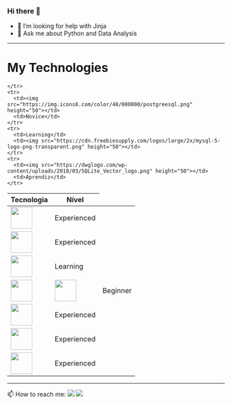 ### Hi there 👋

<!--
**Rodrigolsantoswk/Rodrigolsantoswk** is a ✨ _special_ ✨ repository because its `README.md` (this file) appears on your GitHub profile.

Here are some ideas to get you started:

- 🔭 I’m currently working on Continental Tires
- 🌱 I’m currently learning API's Restfull with Python
<!--- 👯 I’m looking to collaborate on ...-->
- 🤔 I’m looking for help with Jinja
- 💬 Ask me about Python and Data Analysis
<hr>
<h1>My Technologies</h1>
<table>
  <thead>
    <tr>
      <th>Tecnologia</th>
      <th>Nível</th>
    </tr>
  </thead>
  <tbody>
    <tr>
      <td><img src="https://cdn.iconscout.com/icon/free/png-256/python-2752092-2284909.png" height="50"></td>
      <td>Experienced</td> 
    </tr>
    <tr>
      <td><img src="https://cdn.iconscout.com/icon/free/png-256/java-60-1174953.png" height="50"></td>
      <td>Experienced</td>
    </tr>
    <tr>
      <td><img src="https://cdn.iconscout.com/icon/free/png-256/javascript-2038874-1720087.png" height="50"></td>
      <td>Learning</td>
    </tr>
    <tr>
      <td><img src="https://cdn.iconscout.com/icon/free/png-256/html5-40-1175193.png" height="50"></td>
      <td><img src="https://cdn.iconscout.com/icon/free/png-256/css3-11-1175239.png" height="50"></td>
      <td>Beginner</td>
    </tr>
    <tr>
      <td><img src="https://wyday.com/images/lm/langs/vba.1.svg" height="50"></td>
      <td>Experienced</td>
    </tr>
    <tr>
      <td><img src="https://cdn.iconscout.com/icon/free/png-256/power-bi-285209.png" height="50"></td>
      <td>Experienced</td>
    </tr>
    <tr>
      <td><img src="https://img.icons8.com/color/48/000000/microsoft-sql-server.png" height="50"></td>
      <td>Experienced</td>
      
    </tr>
    <tr>
      <td><img src="https://img.icons8.com/color/48/000000/postgreesql.png" height="50"></td>
      <td>Novice</td>
    </tr>
    <tr>
      <td>Learning</td>
      <td><img src="https://cdn.freebiesupply.com/logos/large/2x/mysql-5-logo-png-transparent.png" height="50"></td>
    </tr>
    <tr>
      <td><img src="https://dwglogo.com/wp-content/uploads/2018/03/SQLite_Vector_logo.png" height="50"></td>
      <td>Aprendiz</td>
    </tr>
  </tbody>
</table>
<hr>
📫 How to reach me: <a href="https://www.linkedin.com/in/rodrigolsantoswk/"><img src="https://camo.githubusercontent.com/c00f87aeebbec37f3ee0857cc4c20b21fefde8a96caf4744383ebfe44a47fe3f/68747470733a2f2f696d672e736869656c64732e696f2f62616467652f2d4c696e6b6564496e2d2532333030373742353f7374796c653d666f722d7468652d6261646765266c6f676f3d6c696e6b6564696e266c6f676f436f6c6f723d7768697465"/></a> 
<a href="mailto:limasrodrigowk@gmail.com"><img src="https://camo.githubusercontent.com/927d6b3961fa048ff7303daf291cb5869dfa25018997cf8c1373c2f6a85b1458/68747470733a2f2f696d672e736869656c64732e696f2f62616467652f2d476d61696c2d2532333333333f7374796c653d666f722d7468652d6261646765266c6f676f3d676d61696c266c6f676f436f6c6f723d7768697465"/></a>
